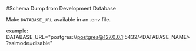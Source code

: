 #Schema Dump from Development Database

Make `DATABASE_URL` available in an .env file.

example:
DATABASE_URL="postgres://postgres@127.0.0.1:5432/<DATABASE_NAME>?sslmode=disable"
